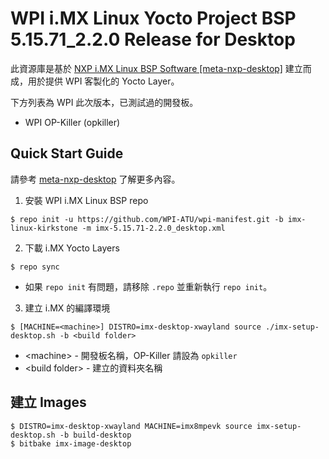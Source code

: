 <h1>WPI i.MX Linux Yocto Project BSP 5.15.71_2.2.0 Release for Desktop</h1>

此資源庫是基於 [NXP i.MX Linux BSP Software \[meta-nxp-desktop\]](https://github.com/nxp-imx/meta-nxp-desktop) 建立而成，用於提供 WPI 客製化的 Yocto Layer。

下方列表為 WPI 此次版本，已測試過的開發板。

* WPI OP-Killer (opkiller)

## Quick Start Guide

請參考 [meta-nxp-desktop](https://github.com/nxp-imx/meta-nxp-desktop) 了解更多內容。

1. <a>安裝 WPI i.MX Linux BSP repo</a>

```!
$ repo init -u https://github.com/WPI-ATU/wpi-manifest.git -b imx-linux-kirkstone -m imx-5.15.71-2.2.0_desktop.xml
```

2. 下載 <a>i.MX Yocto Layers</a>

```!
$ repo sync
```

* 如果 ``repo init`` 有問題，請移除 ``.repo`` 並重新執行 ``repo init``。

3. 建立 <a>i.MX 的編譯環境</a>

```
$ [MACHINE=<machine>] DISTRO=imx-desktop-xwayland source ./imx-setup-desktop.sh -b <build folder>
```

* \<machine\> - 開發板名稱，OP-Killer 請設為 ``opkiller``
* \<build folder\> - 建立的資料夾名稱

## 建立 Images

```!
$ DISTRO=imx-desktop-xwayland MACHINE=imx8mpevk source imx-setup-desktop.sh -b build-desktop
$ bitbake imx-image-desktop
```

